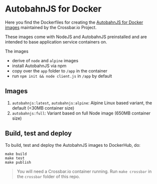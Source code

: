 # AutobahnJS for Docker

Here you find the Dockerfiles for creating the [AutobahnJS for Docker images](https://hub.docker.com/r/crossbario/autobahn-js/) maintained by the Crossbar.io Project.

These images come with NodeJS and AutobahnJS preinstalled and are intended to base application service containers on.

The images

* derive of `node` and `alpine` images
* install AutobahnJS via npm
* copy over the `app` folder to `/app` in the container
* run `npm init && node client.js` in `/app` by default

## Images

1. `autobahnjs:latest`, `autobahnjs:alpine`: Alpine Linux based variant, the default (<30MB container size)
2. `autobahnjs:full`: Variant based on full Node image (650MB container size)

## Build, test and deploy

To build, test and deploy the AutobahnJS images to DockerHub, do:

```console
make build
make test
make publish
```

> You will need a Crossbar.io container running. Run `make crossbar` in the `crossbar` folder of this repo.
